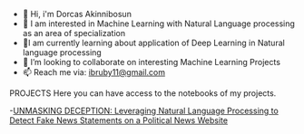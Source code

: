 
- 👋 Hi, i'm Dorcas Akinnibosun
- 👀 I am interested in Machine Learning with Natural Language processing as an area of specialization
- 🌱I am currently learning about application of Deep Learning in Natural language processing
- 👯 I’m looking to collaborate on interesting Machine Learning Projects
- 📫 Reach me via: ibruby11@gmail.com





PROJECTS
Here you can have access to the notebooks of my projects.


-[UNMASKING DECEPTION: Leveraging Natural Language Processing to Detect Fake News Statements on a Political News Website]([url](https://github.com/Tabitha001/MACHINE-LEARNING-PORTFOLIO/tree/main/UNMASKING%20DECEPTION)https://github.com/Tabitha001/MACHINE-LEARNING-PORTFOLIO/tree/main/UNMASKING%20DECEPTION)
